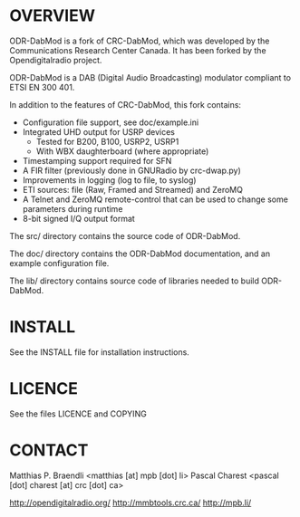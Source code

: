 OVERVIEW
========
ODR-DabMod is a fork of CRC-DabMod, which was developed by the Communications
Research Center Canada. It has been forked by the Opendigitalradio project.

ODR-DabMod is a DAB (Digital Audio Broadcasting) modulator compliant
to ETSI EN 300 401.

In addition to the features of CRC-DabMod, this fork contains:

- Configuration file support, see doc/example.ini
- Integrated UHD output for USRP devices
  - Tested for B200, B100, USRP2, USRP1
  - With WBX daughterboard (where appropriate)
- Timestamping support required for SFN
- A FIR filter (previously done in GNURadio by crc-dwap.py)
- Improvements in logging (log to file, to syslog)
- ETI sources: file (Raw, Framed and Streamed) and ZeroMQ
- A Telnet and ZeroMQ remote-control that can be used to change
  some parameters during runtime
- 8-bit signed I/Q output format

The src/ directory contains the source code of ODR-DabMod.

The doc/ directory contains the ODR-DabMod documentation, and an example
configuration file.

The lib/ directory contains source code of libraries needed to build
ODR-DabMod.

INSTALL
=======
See the INSTALL file for installation instructions.

LICENCE
=======
See the files LICENCE and COPYING

CONTACT
=======
Matthias P. Braendli <matthias [at] mpb [dot] li>
Pascal Charest <pascal [dot] charest [at] crc [dot] ca>

http://opendigitalradio.org/
http://mmbtools.crc.ca/
http://mpb.li/
